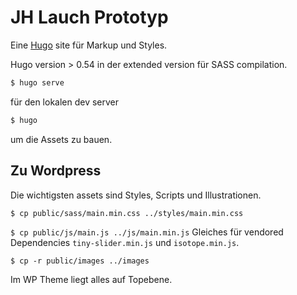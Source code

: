 # JH Lauch Prototyp

Eine [Hugo](https://gohugo.io/) site für Markup und Styles.

Hugo version > 0.54 in der extended version für SASS compilation.

``` bash
$ hugo serve
```

für den lokalen dev server

``` bash
$ hugo
```
um die Assets zu bauen.

## Zu Wordpress

Die wichtigsten assets sind Styles, Scripts und Illustrationen.

```$ cp public/sass/main.min.css ../styles/main.min.css```

```$ cp public/js/main.js ../js/main.min.js```
Gleiches für vendored Dependencies `tiny-slider.min.js` und `isotope.min.js`.

```$ cp -r public/images ../images```

Im WP Theme liegt alles auf Topebene.
